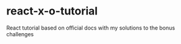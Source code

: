 
# react-x-o-tutorial
React tutorial based on official docs with my solutions to the bonus challenges
